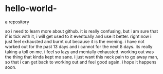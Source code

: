 # hello-world-
a repository

so i need to learn more about github. it is really confusing, but i am sure that if is tick with it, i will get used to it eventually and use it better. right now i just feel exhausted and burnt out because it is the evening. i have not worked out for the past 13 days and i cannot for the next 8 days. its really taking a toll on me. i feel so lazy and mentally exhausted. working out was the thing that kinda kept me sane. i just want this neck pain to go away man, so that i can get back to working out and feel good again. i hope it happens soon. 
